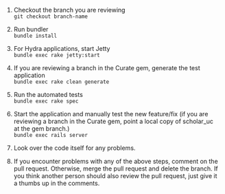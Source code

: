 1. Checkout the branch you are reviewing
<br />`git checkout branch-name`

1. Run bundler
<br />`bundle install`

1. For Hydra applications, start Jetty
<br />`bundle exec rake jetty:start`

1. If you are reviewing a branch in the Curate gem, generate the test application
<br />`bundle exec rake clean generate`

1. Run the automated tests
<br />`bundle exec rake spec`

1. Start the application and manually test the new feature/fix (if you are reviewing a branch in the Curate gem, point a local copy of scholar_uc at the gem branch.)
<br />`bundle exec rails server`

1. Look over the code itself for any problems.

1. If you encounter problems with any of the above steps, comment on the pull request. Otherwise, merge the pull request and delete the branch.  If you think another person should also review the pull request, just give it a thumbs up in the comments.
